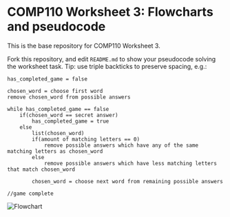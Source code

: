 # COMP110 Worksheet 3: Flowcharts and pseudocode

This is the base repository for COMP110 Worksheet 3.

Fork this repository, and edit `README.md` to show your pseudocode solving the worksheet task. Tip: use triple backticks to preserve spacing, e.g.:

```
has_completed_game = false

chosen_word = choose first word
remove chosen_word from possible answers

while has_completed_game == false	
	if(chosen_word == secret answer)
		has_completed_game = true
	else
		list(chosen_word)
		if(amount of matching letters == 0)
			remove possible answers which have any of the same matching letters as chosen_word
		else
			remove possible answers which have less matching letters that match chosen_word
		
		chosen_word = choose next word from remaining possible answers

//game complete		
```


![Flowchart](https://raw.githubusercontent.com/TobyAtkinson/comp110-worksheet-3/master/Fallout4FlowChart.PNG)
